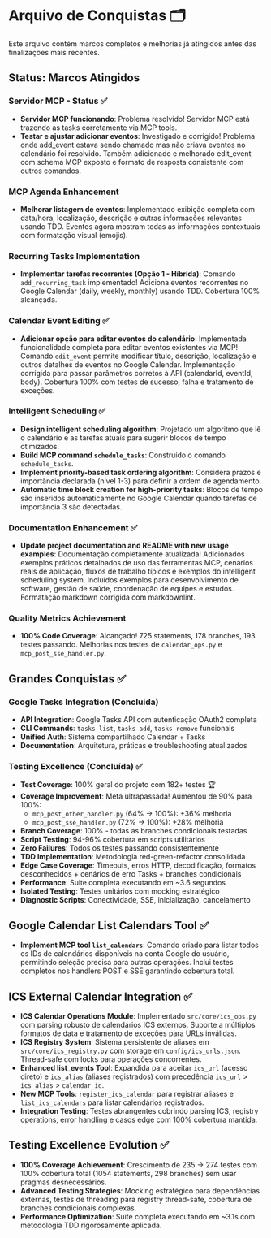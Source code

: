 # Arquivo de Conquistas 🗂️

Este arquivo contém marcos completos e melhorias já atingidos antes das finalizações mais recentes.

## Status: Marcos Atingidos

### Servidor MCP - Status ✅

- **Servidor MCP funcionando**: Problema resolvido! Servidor MCP está trazendo as tasks corretamente via MCP tools.
- **Testar e ajustar adicionar eventos**: Investigado e corrigido! Problema onde add_event estava sendo chamado mas não criava eventos no calendário foi resolvido. Também adicionado e melhorado edit_event com schema MCP exposto e formato de resposta consistente com outros comandos.

### MCP Agenda Enhancement

- **Melhorar listagem de eventos**: Implementado exibição completa com data/hora, localização, descrição e outras informações relevantes usando TDD. Eventos agora mostram todas as informações contextuais com formatação visual (emojis).

### Recurring Tasks Implementation

- **Implementar tarefas recorrentes (Opção 1 - Híbrida)**: Comando `add_recurring_task` implementado! Adiciona eventos recorrentes no Google Calendar (daily, weekly, monthly) usando TDD. Cobertura 100% alcançada.

### Calendar Event Editing ✅

- **Adicionar opção para editar eventos do calendário**: Implementada funcionalidade completa para editar eventos existentes via MCP! Comando `edit_event` permite modificar título, descrição, localização e outros detalhes de eventos no Google Calendar. Implementação corrigida para passar parâmetros corretos à API (calendarId, eventId, body). Cobertura 100% com testes de sucesso, falha e tratamento de exceções.

### Intelligent Scheduling ✅

- **Design intelligent scheduling algorithm**: Projetado um algoritmo que lê o calendário e as tarefas atuais para sugerir blocos de tempo otimizados.
- **Build MCP command `schedule_tasks`**: Construído o comando `schedule_tasks`.
- **Implement priority-based task ordering algorithm**: Considera prazos e importância declarada (nível 1-3) para definir a ordem de agendamento.
- **Automatic time block creation for high-priority tasks**: Blocos de tempo são inseridos automaticamente no Google Calendar quando tarefas de importância 3 são detectadas.

### Documentation Enhancement ✅

- **Update project documentation and README with new usage examples**: Documentação completamente atualizada! Adicionados exemplos práticos detalhados de uso das ferramentas MCP, cenários reais de aplicação, fluxos de trabalho típicos e exemplos do intelligent scheduling system. Incluídos exemplos para desenvolvimento de software, gestão de saúde, coordenação de equipes e estudos. Formatação markdown corrigida com markdownlint.

### Quality Metrics Achievement

- **100% Code Coverage**: Alcançado! 725 statements, 178 branches, 193 testes passando. Melhorias nos testes de `calendar_ops.py` e `mcp_post_sse_handler.py`.

## Grandes Conquistas ✅

### Google Tasks Integration (Concluída)

- **API Integration**: Google Tasks API com autenticação OAuth2 completa
- **CLI Commands**: `tasks list`, `tasks add`, `tasks remove` funcionais
- **Unified Auth**: Sistema compartilhado Calendar + Tasks
- **Documentation**: Arquitetura, práticas e troubleshooting atualizados

### Testing Excellence (Concluída) ✅

- **Test Coverage**: 100% geral do projeto com 182+ testes 🏆
- **Coverage Improvement**: Meta ultrapassada! Aumentou de 90% para 100%:
  - `mcp_post_other_handler.py` (64% → 100%): +36% melhoria
  - `mcp_post_sse_handler.py` (72% → 100%): +28% melhoria
- **Branch Coverage**: 100% - todas as branches condicionais testadas
- **Script Testing**: 94-96% cobertura em scripts utilitários
- **Zero Failures**: Todos os testes passando consistentemente
- **TDD Implementation**: Metodologia red-green-refactor consolidada
- **Edge Case Coverage**: Timeouts, erros HTTP, decodificação, formatos desconhecidos + cenários de erro Tasks + branches condicionais
- **Performance**: Suite completa executando em ~3.6 segundos
- **Isolated Testing**: Testes unitários com mocking estratégico
- **Diagnostic Scripts**: Conectividade, SSE, inicialização, cancelamento

## Google Calendar List Calendars Tool ✅

- **Implement MCP tool `list_calendars`**: Comando criado para listar todos os IDs de calendários disponíveis na conta Google do usuário, permitindo seleção precisa para outras operações. Inclui testes completos nos handlers POST e SSE garantindo cobertura total.

## ICS External Calendar Integration ✅

- **ICS Calendar Operations Module**: Implementado `src/core/ics_ops.py` com parsing robusto de calendários ICS externos. Suporte a múltiplos formatos de data e tratamento de exceções para URLs inválidas.
- **ICS Registry System**: Sistema persistente de aliases em `src/core/ics_registry.py` com storage em `config/ics_urls.json`. Thread-safe com locks para operações concorrentes.
- **Enhanced list_events Tool**: Expandida para aceitar `ics_url` (acesso direto) e `ics_alias` (aliases registrados) com precedência `ics_url` > `ics_alias` > `calendar_id`.
- **New MCP Tools**: `register_ics_calendar` para registrar aliases e `list_ics_calendars` para listar calendários registrados.
- **Integration Testing**: Testes abrangentes cobrindo parsing ICS, registry operations, error handling e casos edge com 100% cobertura mantida.

## Testing Excellence Evolution ✅

- **100% Coverage Achievement**: Crescimento de 235 → 274 testes com 100% cobertura total (1054 statements, 298 branches) sem usar pragmas desnecessários.
- **Advanced Testing Strategies**: Mocking estratégico para dependências externas, testes de threading para registry thread-safe, cobertura de branches condicionais complexas.
- **Performance Optimization**: Suite completa executando em ~3.1s com metodologia TDD rigorosamente aplicada. 